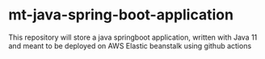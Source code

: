 # mt-java-spring-boot-application
This repository will store a java springboot application, written with Java 11 and meant to be deployed on AWS Elastic beanstalk using github actions
